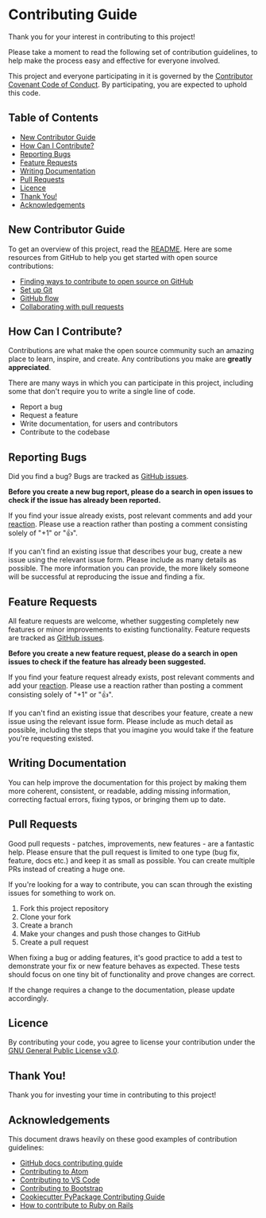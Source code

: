 # Contributing Guide

Thank you for your interest in contributing to this project!

Please take a moment to read the following set of contribution guidelines, to help make the process easy and effective for everyone involved.

This project and everyone participating in it is governed by the [Contributor Covenant Code of Conduct](CODE_OF_CONDUCT.md). By participating, you are expected to uphold this code.

## Table of Contents

- [New Contributor Guide](#new-contributor-guide)
- [How Can I Contribute?](#how-can-i-contribute)
- [Reporting Bugs](#reporting-bugs)
- [Feature Requests](#feature-requests)
- [Writing Documentation](#writing-documentation)
- [Pull Requests](#pull-requests)
- [Licence](#licence)
- [Thank You!](#thank-you)
- [Acknowledgements](#acknowledgements)

## New Contributor Guide

To get an overview of this project, read the [README](README.md). Here are some resources from GitHub to help you get started with open source contributions:

- [Finding ways to contribute to open source on GitHub](https://docs.github.com/en/get-started/exploring-projects-on-github/finding-ways-to-contribute-to-open-source-on-github)
- [Set up Git](https://docs.github.com/en/get-started/quickstart/set-up-git)
- [GitHub flow](https://docs.github.com/en/get-started/quickstart/github-flow)
- [Collaborating with pull requests](https://docs.github.com/en/github/collaborating-with-pull-requests)

## How Can I Contribute?

Contributions are what make the open source community such an amazing place to learn, inspire, and create. Any contributions you make are **greatly appreciated**.

There are many ways in which you can participate in this project, including some that don't require you to write a single line of code.

- Report a bug
- Request a feature
- Write documentation, for users and contributors
- Contribute to the codebase

## Reporting Bugs

Did you find a bug? Bugs are tracked as [GitHub issues](https://guides.github.com/features/issues/).

**Before you create a new bug report, please do a search in open issues to check if the issue has already been reported.**

If you find your issue already exists, post relevant comments and add your [reaction](https://github.com/blog/2119-add-reactions-to-pull-requests-issues-and-comments). Please use a reaction rather than posting a comment consisting solely of "+1" or ":thumbsup:".

If you can't find an existing issue that describes your bug, create a new issue using the relevant issue form. Please include as many details as possible. The more information you can provide, the more likely someone will be successful at reproducing the issue and finding a fix.

## Feature Requests

All feature requests are welcome, whether suggesting completely new features or minor improvements to existing functionality. Feature requests are tracked as [GitHub issues](https://guides.github.com/features/issues/).

**Before you create a new feature request, please do a search in open issues to check if the feature has already been suggested.**

If you find your feature request already exists, post relevant comments and add your [reaction](https://github.com/blog/2119-add-reactions-to-pull-requests-issues-and-comments). Please use a reaction rather than posting a comment consisting solely of "+1" or ":thumbsup:".

If you can't find an existing issue that describes your feature, create a new issue using the relevant issue form. Please include as much detail as possible, including the steps that you imagine you would take if the feature you're requesting existed.

## Writing Documentation

You can help improve the documentation for this project by making them more coherent, consistent, or readable, adding missing information, correcting factual errors, fixing typos, or bringing them up to date.

## Pull Requests

Good pull requests - patches, improvements, new features - are a fantastic help. Please ensure that the pull request is limited to one type (bug fix, feature, docs etc.) and keep it as small as possible. You can create multiple PRs instead of creating a huge one.

If you're looking for a way to contribute, you can scan through the existing issues for something to work on.

1. Fork this project repository
2. Clone your fork
3. Create a branch
4. Make your changes and push those changes to GitHub
5. Create a pull request

When fixing a bug or adding features, it's good practice to add a test to demonstrate your fix or new feature behaves as expected. These tests should focus on one tiny bit of functionality and prove changes are correct.

If the change requires a change to the documentation, please update accordingly.

## Licence

By contributing your code, you agree to license your contribution under the [GNU General Public License v3.0](LICENSE).

## Thank You!

Thank you for investing your time in contributing to this project!

## Acknowledgements

This document draws heavily on these good examples of contribution guidelines:

- [GitHub docs contributing guide](https://github.com/github/docs/blob/main/CONTRIBUTING.md)
- [Contributing to Atom](https://github.com/atom/atom/blob/master/CONTRIBUTING.md)
- [Contributing to VS Code](https://github.com/microsoft/vscode/blob/main/CONTRIBUTING.md)
- [Contributing to Bootstrap](https://github.com/twbs/bootstrap/blob/main/.github/CONTRIBUTING.md)
- [Cookiecutter PyPackage Contributing Guide](https://github.com/audreyfeldroy/cookiecutter-pypackage/blob/master/CONTRIBUTING.rst)
- [How to contribute to Ruby on Rails](https://github.com/rails/rails/blob/main/CONTRIBUTING.md)
